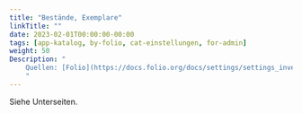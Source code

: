 ```yaml
---
title: "Bestände, Exemplare"
linkTitle: ""
date: 2023-02-01T00:00:00-00:00
tags: [app-katalog, by-folio, cat-einstellungen, for-admin]
weight: 50
Description: "
    Quellen: [Folio](https://docs.folio.org/docs/settings/settings_inventory/settings_inventory/#settings--inventory--call-number-types) <!-- & [GBV](https://info.gebev.de/pages/viewpage.action?pageId=852492534) -->
    "
---
```


Siehe Unterseiten.
